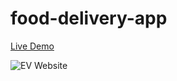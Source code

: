 # food-delivery-app

[Live Demo](https://hasithaprageeth.github.io/food-delivery-app/)

![EV Website ](./assets/screenshot.png)